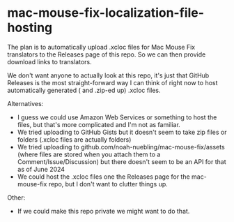 # mac-mouse-fix-localization-file-hosting

The plan is to automatically upload .xcloc files for Mac Mouse Fix translators to the Releases page of this repo. So we can then provide download links to translators.

We don't want anyone to actually look at this repo, it's just that GitHub Releases is the most straight-forward way I can think of right now to host automatically generated ( and .zip-ed up) .xcloc files. 

Alternatives:
- I guess we could use Amazon Web Services or something to host the files, but that's more complicated and I'm not as familiar. 
- We tried uploading to GitHub Gists but it doesn't seem to take zip files or folders (.xcloc files are actually folders)
- We tried uploading to github.com/noah-nuebling/mac-mouse-fix/assets (where files are stored when you attach them to a Comment/Issue/Discussion) but there doesn't seem to be an API for that as of June 2024
- We could host the .xcloc files one the Releases page for the mac-mouse-fix repo, but I don't want to clutter things up.

Other:
- If we could make this repo private we might want to do that.
